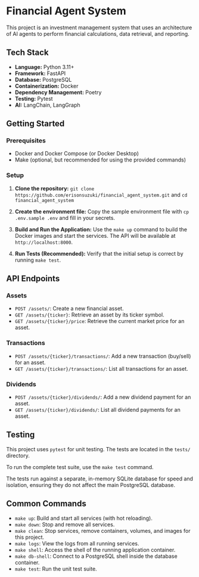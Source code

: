 # Financial Agent System

This project is an investment management system that uses an architecture of AI agents to perform financial calculations, data retrieval, and reporting.

## Tech Stack
- **Language:** Python 3.11+
- **Framework:** FastAPI
- **Database:** PostgreSQL
- **Containerization:** Docker
- **Dependency Management:** Poetry
- **Testing:** Pytest
- **AI:** LangChain, LangGraph

## Getting Started

### Prerequisites
- Docker and Docker Compose (or Docker Desktop)
- Make (optional, but recommended for using the provided commands)

### Setup
1.  **Clone the repository:** `git clone https://github.com/erisonsuzuki/financial_agent_system.git` and `cd financial_agent_system`

2.  **Create the environment file:** Copy the sample environment file with `cp .env.sample .env` and fill in your secrets.

3.  **Build and Run the Application:** Use the `make up` command to build the Docker images and start the services. The API will be available at `http://localhost:8000`.

4.  **Run Tests (Recommended):** Verify that the initial setup is correct by running `make test`.

## API Endpoints

### Assets
* `POST /assets/`: Create a new financial asset.
* `GET /assets/{ticker}`: Retrieve an asset by its ticker symbol.
* `GET /assets/{ticker}/price`: Retrieve the current market price for an asset.

### Transactions
* `POST /assets/{ticker}/transactions/`: Add a new transaction (buy/sell) for an asset.
* `GET /assets/{ticker}/transactions/`: List all transactions for an asset.

### Dividends
* `POST /assets/{ticker}/dividends/`: Add a new dividend payment for an asset.
* `GET /assets/{ticker}/dividends/`: List all dividend payments for an asset.

## Testing
This project uses `pytest` for unit testing. The tests are located in the `tests/` directory.

To run the complete test suite, use the `make test` command.

The tests run against a separate, in-memory SQLite database for speed and isolation, ensuring they do not affect the main PostgreSQL database.

## Common Commands
- `make up`: Build and start all services (with hot reloading).
- `make down`: Stop and remove all services.
- `make clean`: Stop services, remove containers, volumes, and images for this project.
- `make logs`: View the logs from all running services.
- `make shell`: Access the shell of the running application container.
- `make db-shell`: Connect to a PostgreSQL shell inside the database container.
- `make test`: Run the unit test suite.
